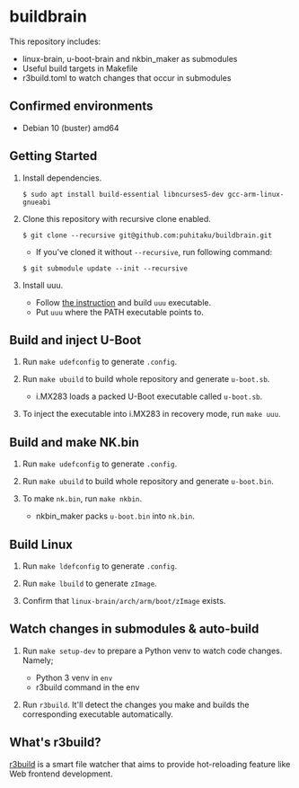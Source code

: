 buildbrain
==========

This repository includes:

 - linux-brain, u-boot-brain and nkbin_maker as submodules
 - Useful build targets in Makefile
 - r3build.toml to watch changes that occur in submodules


Confirmed environments
----------------------

- Debian 10 (buster) amd64


Getting Started
---------------

1. Install dependencies.

    ```
    $ sudo apt install build-essential libncurses5-dev gcc-arm-linux-gnueabi
    ```

1. Clone this repository with recursive clone enabled.

    ```
    $ git clone --recursive git@github.com:puhitaku/buildbrain.git
    ```

    - If you've cloned it without `--recursive`, run following command:

    ```
    $ git submodule update --init --recursive
    ```

1. Install uuu.

    - Follow [the instruction](https://github.com/NXPmicro/mfgtools#linux) and build `uuu` executable.
    - Put `uuu` where the PATH executable points to.


Build and inject U-Boot
-----------------------

1. Run `make udefconfig` to generate `.config`.

2. Run `make ubuild` to build whole repository and generate `u-boot.sb`.

    - i.MX283 loads a packed U-Boot executable called `u-boot.sb`.

3. To inject the executable into i.MX283 in recovery mode, run `make uuu`.


Build and make NK.bin
-----------------------

1. Run `make udefconfig` to generate `.config`.

2. Run `make ubuild` to build whole repository and generate `u-boot.bin`.

3. To make `nk.bin`, run `make nkbin`.

    - nkbin_maker packs `u-boot.bin` into `nk.bin`.


Build Linux
-----------

1. Run `make ldefconfig` to generate `.config`.

1. Run `make lbuild` to generate `zImage`.

1. Confirm that `linux-brain/arch/arm/boot/zImage` exists.


Watch changes in submodules & auto-build
----------------------------------------

1. Run `make setup-dev` to prepare a Python venv to watch code changes. Namely;

    - Python 3 venv in `env`
    - r3build command in the env

1. Run `r3build`. It'll detect the changes you make and builds the corresponding executable automatically.


What's r3build?
---------------

[r3build](https://github.com/puhitaku/r3build) is a smart file watcher that aims to provide hot-reloading feature like Web frontend development.

